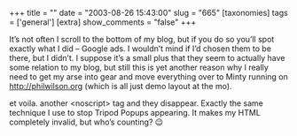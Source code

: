 +++
title = ""
date = "2003-08-26 15:43:00"
slug = "665"
[taxonomies]
tags = ['general']
[extra]
show_comments = "false"
+++

It’s not often I scroll to the bottom of my blog, but if you do so you’ll spot exactly what I did – Google ads. I wouldn’t mind if I’d chosen them to be there, but I didn’t. I suppose it’s a small plus that they seem to actually have some relation to my blog, but still this is yet another reason why I really need to get my arse into gear and move everything over to Minty running on <http://philwilson.org> (which is all just demo layout at the mo).

<ins datetime="2003-08-28T22:12:51Z"></ins>

et voila. another &lt;noscript&gt; tag and they disappear. Exactly the same technique I use to stop Tripod Popups appearing. It makes my HTML completely invalid, but who’s counting? 😉
